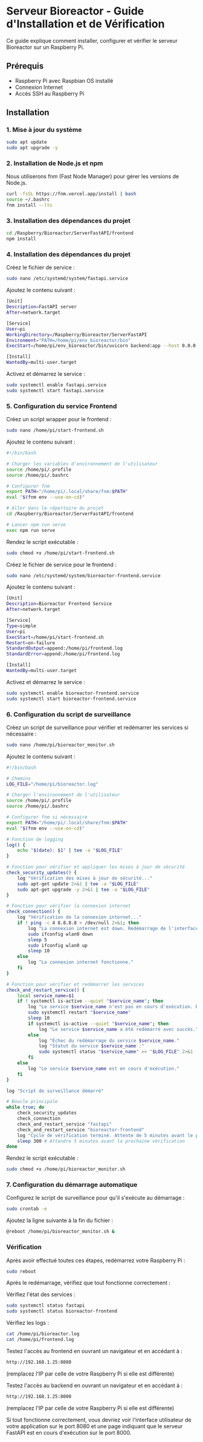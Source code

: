 # Serveur Bioreactor - Guide d'Installation et de Vérification

Ce guide explique comment installer, configurer et vérifier le serveur Bioreactor sur un Raspberry Pi.

## Prérequis

- Raspberry Pi avec Raspbian OS installé
- Connexion Internet
- Accès SSH au Raspberry Pi

## Installation

### 1. Mise à jour du système

```bash
sudo apt update
sudo apt upgrade -y
```

### 2. Installation de Node.js et npm
Nous utiliserons fnm (Fast Node Manager) pour gérer les versions de Node.js.

```bash
curl -fsSL https://fnm.vercel.app/install | bash
source ~/.bashrc
fnm install --lts
```
### 3. Installation des dépendances du projet
```bash
cd /Raspberry/Bioreactor/ServerFastAPI/frontend
npm install
```

### 4. Installation des dépendances du projet
Créez le fichier de service :

```bash
sudo nano /etc/systemd/system/fastapi.service
```

Ajoutez le contenu suivant :
```bash
[Unit]
Description=FastAPI server
After=network.target

[Service]
User=pi
WorkingDirectory=/Raspberry/Bioreactor/ServerFastAPI
Environment="PATH=/home/pi/env_bioreactor/bin"
ExecStart=/home/pi/env_bioreactor/bin/uvicorn backend:app --host 0.0.0.0 --port 8000

[Install]
WantedBy=multi-user.target
```

Activez et démarrez le service :
```bash
sudo systemctl enable fastapi.service
sudo systemctl start fastapi.service
```

### 5. Configuration du service Frontend
Créez un script wrapper pour le frontend :

```bash
sudo nano /home/pi/start-frontend.sh
```

Ajoutez le contenu suivant :
```bash
#!/bin/bash

# Charger les variables d'environnement de l'utilisateur
source /home/pi/.profile
source /home/pi/.bashrc

# Configurer fnm
export PATH="/home/pi/.local/share/fnm:$PATH"
eval "$(fnm env --use-on-cd)"

# Aller dans le répertoire du projet
cd /Raspberry/Bioreactor/ServerFastAPI/frontend

# Lancer npm run serve
exec npm run serve
```

Rendez le script exécutable :
```bash
sudo chmod +x /home/pi/start-frontend.sh
```

Créez le fichier de service pour le frontend :
```bash
sudo nano /etc/systemd/system/bioreactor-frontend.service
```

Ajoutez le contenu suivant :
```bash
[Unit]
Description=Bioreactor Frontend Service
After=network.target

[Service]
Type=simple
User=pi
ExecStart=/home/pi/start-frontend.sh
Restart=on-failure
StandardOutput=append:/home/pi/frontend.log
StandardError=append:/home/pi/frontend.log

[Install]
WantedBy=multi-user.target
```

Activez et démarrez le service :
```bash
sudo systemctl enable bioreactor-frontend.service
sudo systemctl start bioreactor-frontend.service
```

### 6. Configuration du script de surveillance
Créez un script de surveillance pour vérifier et redémarrer les services si nécessaire :

```bash
sudo nano /home/pi/bioreactor_monitor.sh
```

Ajoutez le contenu suivant :
```bash
#!/bin/bash

# Chemins
LOG_FILE="/home/pi/bioreactor.log"

# Charger l'environnement de l'utilisateur
source /home/pi/.profile
source /home/pi/.bashrc

# Configurer fnm si nécessaire
export PATH="/home/pi/.local/share/fnm:$PATH"
eval "$(fnm env --use-on-cd)"

# Fonction de logging
log() {
    echo "$(date): $1" | tee -a "$LOG_FILE"
}

# Fonction pour vérifier et appliquer les mises à jour de sécurité
check_security_updates() {
    log "Vérification des mises à jour de sécurité..."
    sudo apt-get update 2>&1 | tee -a "$LOG_FILE"
    sudo apt-get upgrade -y 2>&1 | tee -a "$LOG_FILE"
}

# Fonction pour vérifier la connexion internet
check_connection() {
    log "Vérification de la connexion internet..."
    if ! ping -c 4 8.8.8.8 > /dev/null 2>&1; then
        log "La connexion internet est down. Redémarrage de l'interface réseau..."
        sudo ifconfig wlan0 down
        sleep 5
        sudo ifconfig wlan0 up
        sleep 10
    else
        log "La connexion internet fonctionne."
    fi
}

# Fonction pour vérifier et redémarrer les services
check_and_restart_service() {
    local service_name=$1
    if ! systemctl is-active --quiet "$service_name"; then
        log "Le service $service_name n'est pas en cours d'exécution. Redémarrage..."
        sudo systemctl restart "$service_name"
        sleep 10
        if systemctl is-active --quiet "$service_name"; then
            log "Le service $service_name a été redémarré avec succès."
        else
            log "Échec du redémarrage du service $service_name."
            log "Statut du service $service_name :"
            sudo systemctl status "$service_name" >> "$LOG_FILE" 2>&1
        fi
    else
        log "Le service $service_name est en cours d'exécution."
    fi
}

log "Script de surveillance démarré"

# Boucle principale
while true; do
    check_security_updates
    check_connection
    check_and_restart_service "fastapi"
    check_and_restart_service "bioreactor-frontend"
    log "Cycle de vérification terminé. Attente de 5 minutes avant le prochain cycle."
    sleep 300 # Attendre 5 minutes avant la prochaine vérification
done
```

Rendez le script exécutable :
```bash
sudo chmod +x /home/pi/bioreactor_monitor.sh
```

### 7. Configuration du démarrage automatique
Configurez le script de surveillance pour qu'il s'exécute au démarrage :

```bash
sudo crontab -e
```

Ajoutez la ligne suivante à la fin du fichier :
```bash
@reboot /home/pi/bioreactor_monitor.sh &
```

### Vérification
Après avoir effectué toutes ces étapes, redémarrez votre Raspberry Pi :
```bash
sudo reboot
```

Après le redémarrage, vérifiez que tout fonctionne correctement :

Vérifiez l'état des services :
```bash
sudo systemctl status fastapi
sudo systemctl status bioreactor-frontend
```

Vérifiez les logs :
```bash
cat /home/pi/bioreactor.log
cat /home/pi/frontend.log
```

Testez l'accès au frontend en ouvrant un navigateur et en accédant à :
```bash
http://192.168.1.25:8080
```
(remplacez l'IP par celle de votre Raspberry Pi si elle est différente)

Testez l'accès au backend en ouvrant un navigateur et en accédant à :
```bash
http://192.168.1.25:8000
```
(remplacez l'IP par celle de votre Raspberry Pi si elle est différente)

Si tout fonctionne correctement, vous devriez voir l'interface utilisateur de votre application sur le port 8080 et une page indiquant que le serveur FastAPI est en cours d'exécution sur le port 8000.